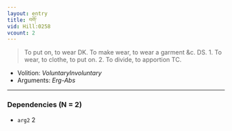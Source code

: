 ```yaml
---
layout: entry
title: བགོ་
vid: Hill:0258
vcount: 2
---
```

> To put on, to wear DK\. To make wear, to wear a garment &c\. DS\. 1\. To wear, to clothe, to put on\. 2\. To divide, to apportion TC\.

* Volition: _VoluntaryInvoluntary_
* Arguments: _Erg-Abs_

---

### Dependencies (N = 2)
* `arg2` 2
